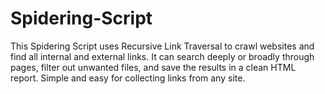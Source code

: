 # Spidering-Script
This Spidering Script uses Recursive Link Traversal to crawl websites and find all internal and external links. It can search deeply or broadly through pages, filter out unwanted files, and save the results in a clean HTML report. Simple and easy for collecting links from any site.

